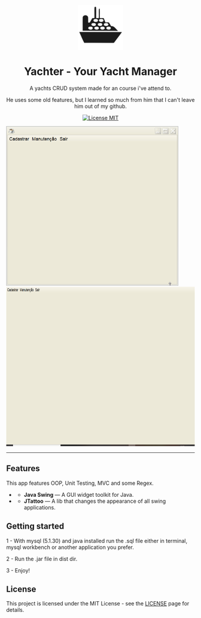 <h1 align="center">
<br>
  <img src="./images/readmeIcon.png" alt="Yachter - Your Yacht Manager" width="120">
<br>
<br>
Yachter - Your Yacht Manager
</h1>

<p align="center">A yachts CRUD system made for an course i've attend to.</p>
<p align="center">He uses some old features, but I learned so much from him that I can't leave him out of my github.</p>

<p align="center">
  <a href="https://opensource.org/licenses/MIT">
    <img src="https://img.shields.io/badge/License-MIT-blue.svg" alt="License MIT">
  </a>
</p>

[//]: # (Add your gifs/images here:)
<div>
  <img src="./images/add.gif" alt="demo" height="425">
  <img src="./images/maintence.gif" alt="demo" height="425">
</div>

<hr />

## Features
[//]: # (Add the features of your project here:)
This app features OOP, Unit Testing, MVC and some Regex.

- * **Java Swing** — A GUI widget toolkit for Java.
- * **JTattoo** — A lib that changes the appearance of all swing applications.


## Getting started

1 - With mysql (5.1.30) and java installed run the .sql file either in terminal, mysql workbench or another application you prefer.

2 - Run the .jar file in dist dir.

3 - Enjoy!

## License

This project is licensed under the MIT License - see the [LICENSE](https://opensource.org/licenses/MIT) page for details.